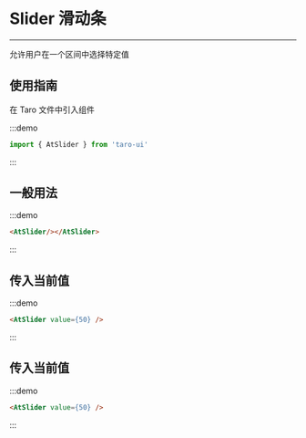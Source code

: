 # Slider 滑动条

---
允许用户在一个区间中选择特定值

## 使用指南

在 Taro 文件中引入组件

:::demo

```js
import { AtSlider } from 'taro-ui'
```

:::

## 一般用法

:::demo
```html
<AtSlider/></AtSlider>
```
:::

## 传入当前值

:::demo
```html
<AtSlider value={50} />
```
:::

## 传入当前值

:::demo
```html
<AtSlider value={50} />
```
:::
